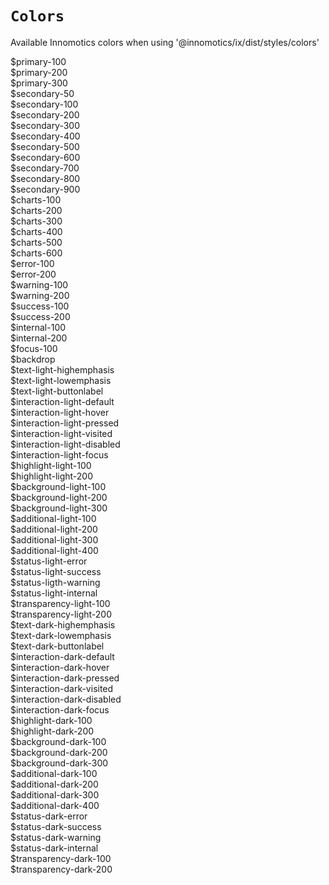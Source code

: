# `Colors`
 Available Innomotics colors when using '@innomotics/ix/dist/styles/colors'

<div class='color-wrapper'>
<div class="color-item light"><div id="colorcube" style={{"background-color": "#e1f000" }}></div><div id="name">$primary-100</div></div>
<div class="color-item light"><div id="colorcube" style={{"background-color": "#08191f" }}></div><div id="name">$primary-200</div></div>
<div class="color-item light"><div id="colorcube" style={{"background-color": "#ffffff" }}></div><div id="name">$primary-300</div></div>
<div class="color-item light"><div id="colorcube" style={{"background-color": "#f1f4f6" }}></div><div id="name">$secondary-50</div></div>
<div class="color-item light"><div id="colorcube" style={{"background-color": "#e4eaed" }}></div><div id="name">$secondary-100</div></div>
<div class="color-item light"><div id="colorcube" style={{"background-color": "#cad5da" }}></div><div id="name">$secondary-200</div></div>
<div class="color-item light"><div id="colorcube" style={{"background-color": "#b2c1c7" }}></div><div id="name">$secondary-300</div></div>
<div class="color-item light"><div id="colorcube" style={{"background-color": "#9aacb4" }}></div><div id="name">$secondary-400</div></div>
<div class="color-item light"><div id="colorcube" style={{"background-color": "#83979f" }}></div><div id="name">$secondary-500</div></div>
<div class="color-item light"><div id="colorcube" style={{"background-color": "#6d818a" }}></div><div id="name">$secondary-600</div></div>
<div class="color-item light"><div id="colorcube" style={{"background-color": "#566b73" }}></div><div id="name">$secondary-700</div></div>
<div class="color-item light"><div id="colorcube" style={{"background-color": "#40545b" }}></div><div id="name">$secondary-800</div></div>
<div class="color-item light"><div id="colorcube" style={{"background-color": "#2a3b40" }}></div><div id="name">$secondary-900</div></div>
<div class="color-item light"><div id="colorcube" style={{"background-color": "#86a3ff" }}></div><div id="name">$charts-100</div></div>
<div class="color-item light"><div id="colorcube" style={{"background-color": "#6060f9" }}></div><div id="name">$charts-200</div></div>
<div class="color-item light"><div id="colorcube" style={{"background-color": "#ddabff" }}></div><div id="name">$charts-300</div></div>
<div class="color-item light"><div id="colorcube" style={{"background-color": "#cc68fa" }}></div><div id="name">$charts-400</div></div>
<div class="color-item light"><div id="colorcube" style={{"background-color": "#4ed69b" }}></div><div id="name">$charts-500</div></div>
<div class="color-item light"><div id="colorcube" style={{"background-color": "#009b6a" }}></div><div id="name">$charts-600</div></div>
<div class="color-item light"><div id="colorcube" style={{"background-color": "#f68181" }}></div><div id="name">$error-100</div></div>
<div class="color-item light"><div id="colorcube" style={{"background-color": "#cb0e0e" }}></div><div id="name">$error-200</div></div>
<div class="color-item light"><div id="colorcube" style={{"background-color": "#ff853f" }}></div><div id="name">$warning-100</div></div>
<div class="color-item light"><div id="colorcube" style={{"background-color": "#e96401" }}></div><div id="name">$warning-200</div></div>
<div class="color-item light"><div id="colorcube" style={{"background-color": "#4ed69b" }}></div><div id="name">$success-100</div></div>
<div class="color-item light"><div id="colorcube" style={{"background-color": "#007f57" }}></div><div id="name">$success-200</div></div>
<div class="color-item light"><div id="colorcube" style={{"background-color": "#ddabff" }}></div><div id="name">$internal-100</div></div>
<div class="color-item light"><div id="colorcube" style={{"background-color": "#c263ed" }}></div><div id="name">$internal-200</div></div>
<div class="color-item light"><div id="colorcube" style={{"background-color": "#1491eb" }}></div><div id="name">$focus-100</div></div>
<div class="color-item light"><div id="colorcube" style={{"background-color": "#00000099" }}></div><div id="name">$backdrop</div></div>
<div class="color-item light"><div id="colorcube" style={{"background-color": "#08191f" }}></div><div id="name">$text-light-highemphasis</div></div>
<div class="color-item light"><div id="colorcube" style={{"background-color": "#40545b" }}></div><div id="name">$text-light-lowemphasis</div></div>
<div class="color-item light"><div id="colorcube" style={{"background-color": "#ffffff" }}></div><div id="name">$text-light-buttonlabel</div></div>
<div class="color-item light"><div id="colorcube" style={{"background-color": "#08191f" }}></div><div id="name">$interaction-light-default</div></div>
<div class="color-item light"><div id="colorcube" style={{"background-color": "#40545b" }}></div><div id="name">$interaction-light-hover</div></div>
<div class="color-item light"><div id="colorcube" style={{"background-color": "#2a3b40" }}></div><div id="name">$interaction-light-pressed</div></div>
<div class="color-item light"><div id="colorcube" style={{"background-color": "#40545b" }}></div><div id="name">$interaction-light-visited</div></div>
<div class="color-item light"><div id="colorcube" style={{"background-color": "#9aacb4" }}></div><div id="name">$interaction-light-disabled</div></div>
<div class="color-item light"><div id="colorcube" style={{"background-color": "#1491eb" }}></div><div id="name">$interaction-light-focus</div></div>
<div class="color-item light"><div id="colorcube" style={{"background-color": "#08191f" }}></div><div id="name">$highlight-light-100</div></div>
<div class="color-item light"><div id="colorcube" style={{"background-color": "#e1f000" }}></div><div id="name">$highlight-light-200</div></div>
<div class="color-item light"><div id="colorcube" style={{"background-color": "#e1f000" }}></div><div id="name">$background-light-100</div></div>
<div class="color-item light"><div id="colorcube" style={{"background-color": "#ffffff" }}></div><div id="name">$background-light-200</div></div>
<div class="color-item light"><div id="colorcube" style={{"background-color": "#f1f4f6" }}></div><div id="name">$background-light-300</div></div>
<div class="color-item light"><div id="colorcube" style={{"background-color": "#e4eaed" }}></div><div id="name">$additional-light-100</div></div>
<div class="color-item light"><div id="colorcube" style={{"background-color": "#cad5da" }}></div><div id="name">$additional-light-200</div></div>
<div class="color-item light"><div id="colorcube" style={{"background-color": "#9aacb4" }}></div><div id="name">$additional-light-300</div></div>
<div class="color-item light"><div id="colorcube" style={{"background-color": "#2a3b40" }}></div><div id="name">$additional-light-400</div></div>
<div class="color-item light"><div id="colorcube" style={{"background-color": "#cb0e0e" }}></div><div id="name">$status-light-error</div></div>
<div class="color-item light"><div id="colorcube" style={{"background-color": "#007f57" }}></div><div id="name">$status-light-success</div></div>
<div class="color-item light"><div id="colorcube" style={{"background-color": "#e96401" }}></div><div id="name">$status-ligth-warning</div></div>
<div class="color-item light"><div id="colorcube" style={{"background-color": "#c263ed" }}></div><div id="name">$status-light-internal</div></div>
<div class="color-item light"><div id="colorcube" style={{"background-color": "#08191f" ,"opacity": "0.0"}}></div><div id="name">$transparency-light-100</div></div>
<div class="color-item light"><div id="colorcube" style={{"background-color": "#08191f" ,"opacity": "0.2"}}></div><div id="name">$transparency-light-200</div></div>
<div class="color-item dark"><div id="colorcube" style={{"background-color": "#ffffff" }}></div><div id="name">$text-dark-highemphasis</div></div>
<div class="color-item dark"><div id="colorcube" style={{"background-color": "#b2c1c7" }}></div><div id="name">$text-dark-lowemphasis</div></div>
<div class="color-item dark"><div id="colorcube" style={{"background-color": "#08191f" }}></div><div id="name">$text-dark-buttonlabel</div></div>
<div class="color-item dark"><div id="colorcube" style={{"background-color": "#ffffff" }}></div><div id="name">$interaction-dark-default</div></div>
<div class="color-item dark"><div id="colorcube" style={{"background-color": "#9aacb4" }}></div><div id="name">$interaction-dark-hover</div></div>
<div class="color-item dark"><div id="colorcube" style={{"background-color": "#83979f" }}></div><div id="name">$interaction-dark-pressed</div></div>
<div class="color-item dark"><div id="colorcube" style={{"background-color": "#b2c1c7" }}></div><div id="name">$interaction-dark-visited</div></div>
<div class="color-item dark"><div id="colorcube" style={{"background-color": "#9aacb4" }}></div><div id="name">$interaction-dark-disabled</div></div>
<div class="color-item dark"><div id="colorcube" style={{"background-color": "#1491eb" }}></div><div id="name">$interaction-dark-focus</div></div>
<div class="color-item dark"><div id="colorcube" style={{"background-color": "#e1f000" }}></div><div id="name">$highlight-dark-100</div></div>
<div class="color-item dark"><div id="colorcube" style={{"background-color": "#08191f" }}></div><div id="name">$highlight-dark-200</div></div>
<div class="color-item dark"><div id="colorcube" style={{"background-color": "#e1f000" }}></div><div id="name">$background-dark-100</div></div>
<div class="color-item dark"><div id="colorcube" style={{"background-color": "#08191f" }}></div><div id="name">$background-dark-200</div></div>
<div class="color-item dark"><div id="colorcube" style={{"background-color": "#f1f4f6" }}></div><div id="name">$background-dark-300</div></div>
<div class="color-item dark"><div id="colorcube" style={{"background-color": "#e4eaed" }}></div><div id="name">$additional-dark-100</div></div>
<div class="color-item dark"><div id="colorcube" style={{"background-color": "#40545b" }}></div><div id="name">$additional-dark-200</div></div>
<div class="color-item dark"><div id="colorcube" style={{"background-color": "#9aacb4" }}></div><div id="name">$additional-dark-300</div></div>
<div class="color-item dark"><div id="colorcube" style={{"background-color": "#e1f000" }}></div><div id="name">$additional-dark-400</div></div>
<div class="color-item dark"><div id="colorcube" style={{"background-color": "#f68181" }}></div><div id="name">$status-dark-error</div></div>
<div class="color-item dark"><div id="colorcube" style={{"background-color": "#4ed69b" }}></div><div id="name">$status-dark-success</div></div>
<div class="color-item dark"><div id="colorcube" style={{"background-color": "#ff853f" }}></div><div id="name">$status-dark-warning</div></div>
<div class="color-item dark"><div id="colorcube" style={{"background-color": "#ddabff" }}></div><div id="name">$status-dark-internal</div></div>
<div class="color-item dark"><div id="colorcube" style={{"background-color": "#ffffff" ,"opacity": "0.1"}}></div><div id="name">$transparency-dark-100</div></div>
<div class="color-item dark"><div id="colorcube" style={{"background-color": "#ffffff" ,"opacity": "0.4"}}></div><div id="name">$transparency-dark-200</div></div>
</div>